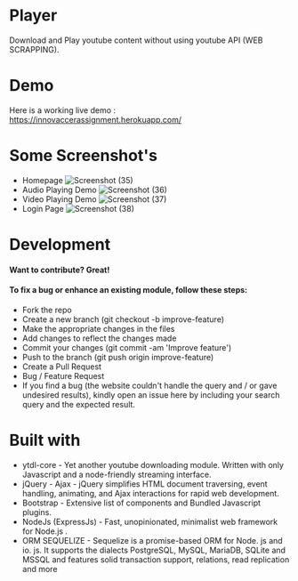 # Player
Download and Play youtube content without using youtube API (WEB SCRAPPING).
# Demo

Here is a working live demo : https://innovaccerassignment.herokuapp.com/

# Some Screenshot's
- Homepage
![Screenshot (35)](https://user-images.githubusercontent.com/49112789/69884661-6e9d8980-12ff-11ea-8580-08ad98af3f29.png)
- Audio Playing Demo
![Screenshot (36)](https://user-images.githubusercontent.com/49112789/69884682-8aa12b00-12ff-11ea-8cb3-2948ef913493.png)
- Video Playing Demo
![Screenshot (37)](https://user-images.githubusercontent.com/49112789/69884694-9856b080-12ff-11ea-8687-b082db308f20.png)
- Login Page
![Screenshot (38)](https://user-images.githubusercontent.com/49112789/69884708-ac021700-12ff-11ea-9fbb-63ce08da37fe.png)






# Development
#### Want to contribute? Great!

#### To fix a bug or enhance an existing module, follow these steps:

- Fork the repo
- Create a new branch (git checkout -b improve-feature)
- Make the appropriate changes in the files
- Add changes to reflect the changes made
- Commit your changes (git commit -am 'Improve feature')
- Push to the branch (git push origin improve-feature)
- Create a Pull Request
- Bug / Feature Request
- If you find a bug (the website couldn't handle the query and / or gave undesired results), kindly open an issue here by including your search query and the expected result.
# Built with
- ytdl-core - Yet another youtube downloading module. Written with only Javascript and a node-friendly streaming interface.
- jQuery - Ajax - jQuery simplifies HTML document traversing, event handling, animating, and Ajax interactions for rapid web development.
- Bootstrap - Extensive list of components and Bundled Javascript plugins.
- NodeJs (ExpressJs) - Fast, unopinionated, minimalist web framework for Node.js .
- ORM SEQUELIZE - Sequelize is a promise-based ORM for Node. js and io. js. It supports the dialects PostgreSQL, MySQL, MariaDB, SQLite and MSSQL and features solid transaction support, relations, read replication and more
